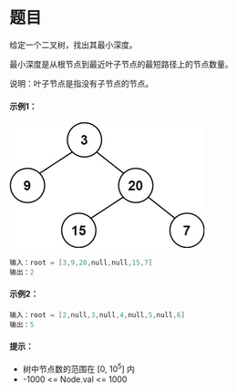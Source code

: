 # 题目
给定一个二叉树，找出其最小深度。

最小深度是从根节点到最近叶子节点的最短路径上的节点数量。

说明：叶子节点是指没有子节点的节点。

#### 示例1：
![图片](../Images/0110.jpg)
```c++
输入：root = [3,9,20,null,null,15,7]
输出：2
```

#### 示例2：

```c++
输入：root = [2,null,3,null,4,null,5,null,6]
输出：5
```

#### 提示：

* 树中节点数的范围在 [0, $10^5$] 内
* -1000 <= Node.val <= 1000